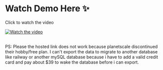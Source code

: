# Watch Demo Here ✨
Click to watch the video

[![Watch the video](https://i.vimeocdn.com/video/1950067409-ad88f67d9e974336f57eb148a9dad5fa966c98c0461387f130e63d17b88bfc2d-d?mw=1100&mh=620&q=70)](https://vimeo.com/1029679616)
<br />
<br />

PS: Please the hosted link does not work because planetscale discontinued their hobby/free plan. I can't export the data to migrate to another database like railway or another mySQL database because i have to add a valid credit card and pay about $39 to wake the database before i can export.
